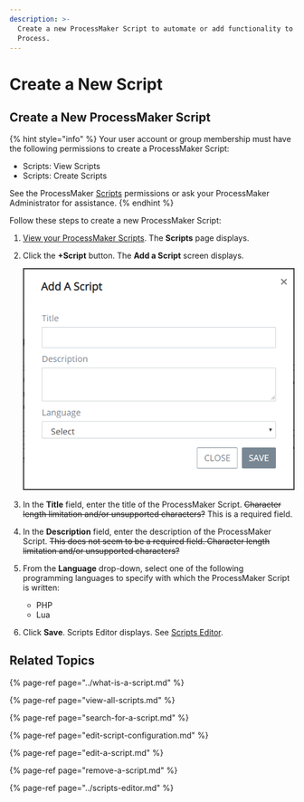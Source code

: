 ```yaml
---
description: >-
  Create a new ProcessMaker Script to automate or add functionality to any
  Process.
---
```


# Create a New Script

## Create a New ProcessMaker Script

{% hint style="info" %}
Your user account or group membership must have the following permissions to create a ProcessMaker Script:

* Scripts: View Scripts
* Scripts: Create Scripts

See the ProcessMaker [Scripts](../../../processmaker-administration/permission-descriptions-for-users-and-groups.md#scripts) permissions or ask your ProcessMaker Administrator for assistance.
{% endhint %}

Follow these steps to create a new ProcessMaker Script:

1. [View your ProcessMaker Scripts](view-all-scripts.md). The **Scripts** page displays.
2. Click the **+Script** button. The **Add a Script** screen displays.  

   ![](../../../.gitbook/assets/add-a-script-screen-processes.png)

3. In the **Title** field, enter the title of the ProcessMaker Script. ~~Character length limitation and/or unsupported characters?~~ This is a required field.
4. In the **Description** field, enter the description of the ProcessMaker Script. ~~This does not seem to be a required field. Character length limitation and/or unsupported characters?~~
5. From the **Language** drop-down, select one of the following programming languages to specify with which the ProcessMaker Script is written:
   * PHP
   * Lua
6. Click **Save**. Scripts Editor displays. See [Scripts Editor](../scripts-editor.md).

## Related Topics

{% page-ref page="../what-is-a-script.md" %}

{% page-ref page="view-all-scripts.md" %}

{% page-ref page="search-for-a-script.md" %}

{% page-ref page="edit-script-configuration.md" %}

{% page-ref page="edit-a-script.md" %}

{% page-ref page="remove-a-script.md" %}

{% page-ref page="../scripts-editor.md" %}

